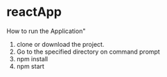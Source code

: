 # reactApp

How to run the Application"

1. clone or download the project.
2. Go to the specified directory on command prompt
3. npm install
4. npm start
